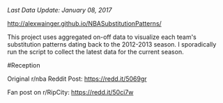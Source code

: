 _Last Data Update: January 08, 2017_





http://alexwainger.github.io/NBASubstitutionPatterns/



This project uses aggregated on-off data to visualize each team's substitution patterns dating back to the 2012-2013 season. I sporadically run the script to collect the latest data for the current season.



#Reception

Original r/nba Reddit Post: https://redd.it/5069gr



Fan post on r/RipCity: https://redd.it/50ci7w
